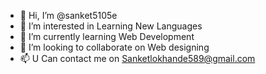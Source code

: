 - 👋 Hi, I’m @sanket5105e
- 👀 I’m interested in Learning New Languages
- 🌱 I’m currently learning Web Development
- 💞️ I’m looking to collaborate on Web designing
- 📫 U Can contact me on Sanketlokhande589@gmail.com

<!---
sanket5105e/sanket5105e is a ✨ special ✨ repository because its `README.md` (this file) appears on your GitHub profile.
You can click the Preview link to take a look at your changes.
--->

